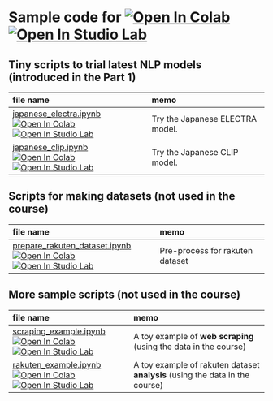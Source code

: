# Sample code for [![Open In Colab](https://colab.research.google.com/assets/colab-badge.svg)](https://colab.research.google.com/) [![Open In Studio Lab](https://studiolab.sagemaker.aws/studiolab.svg)](https://studiolab.sagemaker.aws/)


## Tiny scripts to trial latest NLP models (introduced in the Part 1)

| file name | memo |
| :--- | :--- |
| [japanese_electra.ipynb](https://github.com/haradatm/lecture/blob/master/gssm-202207/05-colab/lecture/japanese_electra.ipynb) <br> [![Open In Colab](https://colab.research.google.com/assets/colab-badge.svg)](https://colab.research.google.com/github/haradatm/lecture/blob/master/gssm-202207/05-colab/lecture/japanese_electra.ipynb) [![Open In Studio Lab](https://studiolab.sagemaker.aws/studiolab.svg)](https://studiolab.sagemaker.aws/import/github/haradatm/lecture/blob/master/gssm-202207/05-colab/lecture/japanese_electra.ipynb) | Try the Japanese ELECTRA model. |
| [japanese_clip.ipynb](https://github.com/haradatm/lecture/blob/master/gssm-202207/05-colab/lecture/japanese_clip.ipynb) <br> [![Open In Colab](https://colab.research.google.com/assets/colab-badge.svg)](https://colab.research.google.com/github/haradatm/lecture/blob/master/gssm-202207/05-colab/lecture/japanese_clip.ipynb) [![Open In Studio Lab](https://studiolab.sagemaker.aws/studiolab.svg)](https://studiolab.sagemaker.aws/import/github/haradatm/lecture/blob/master/gssm-202207/05-colab/lecture/japanese_clip.ipynb) | Try the Japanese CLIP model. |

## Scripts for making datasets (not used in the course)

| file name | memo |
| :--- | :--- |
| [prepare_rakuten_dataset.ipynb](https://github.com/haradatm/lecture/blob/master/gssm-202207/05-colab/prepare_datasets/prepare_rakuten_dataset.ipynb) <br> [![Open In Colab](https://colab.research.google.com/assets/colab-badge.svg)](https://colab.research.google.com/github/haradatm/lecture/blob/master/gssm-202207/05-colab/prepare_datasets/prepare_rakuten_dataset.ipynb) [![Open In Studio Lab](https://studiolab.sagemaker.aws/studiolab.svg)](https://studiolab.sagemaker.aws/import/github/haradatm/lecture/blob/master/gssm-202207/05-colab/prepare_datasets/prepare_rakuten_dataset.ipynb) | Pre-process for rakuten dataset |


## More sample scripts (not used in the course)

| file name | memo |
| :--- | :--- |
| [scraping_example.ipynb](https://github.com/haradatm/lecture/blob/master/gssm-202207/05-colab/fetch_and_analysis/scraping_example.ipynb) <br> [![Open In Colab](https://colab.research.google.com/assets/colab-badge.svg)](https://colab.research.google.com/github/haradatm/lecture/blob/master/gssm-202207/05-colab/fetch_and_analysis/scraping_example.ipynb) [![Open In Studio Lab](https://studiolab.sagemaker.aws/studiolab.svg)](https://studiolab.sagemaker.aws/import/github/haradatm/lecture/blob/master/gssm-202207/05-colab/fetch_and_analysis/scraping_example.ipynb) | A toy example of **web scraping** (using the data in the course) |
| [rakuten_example.ipynb](https://github.com/haradatm/lecture/blob/master/gssm-202207/05-colab/fetch_and_analysis/rakuten_example.ipynb) <br> [![Open In Colab](https://colab.research.google.com/assets/colab-badge.svg)](https://colab.research.google.com/github/haradatm/lecture/blob/master/gssm-202207/05-colab/fetch_and_analysis/rakuten_example.ipynb) [![Open In Studio Lab](https://studiolab.sagemaker.aws/studiolab.svg)](https://studiolab.sagemaker.aws/import/github/haradatm/lecture/blob/master/gssm-202207/05-colab/fetch_and_analysis/rakuten_example.ipynb) | A toy example of rakuten dataset **analysis** (using the data in the course) |
